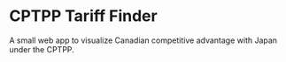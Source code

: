 # CPTPP Tariff Finder

A small web app to visualize Canadian competitive advantage with Japan under the CPTPP.
